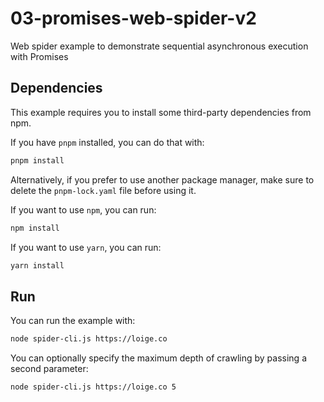 # 03-promises-web-spider-v2

Web spider example to demonstrate sequential asynchronous execution with
Promises

## Dependencies

This example requires you to install some third-party dependencies from npm.

If you have `pnpm` installed, you can do that with:

```bash
pnpm install
```

Alternatively, if you prefer to use another package manager, make sure to delete
the `pnpm-lock.yaml` file before using it.

If you want to use `npm`, you can run:

```bash
npm install
```

If you want to use `yarn`, you can run:

```bash
yarn install
```

## Run

You can run the example with:

```bash
node spider-cli.js https://loige.co
```

You can optionally specify the maximum depth of crawling by passing a second
parameter:

```bash
node spider-cli.js https://loige.co 5
```
